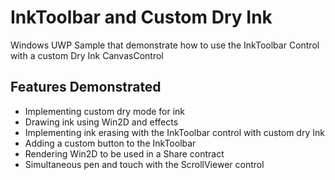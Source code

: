 # InkToolbar and Custom Dry Ink
Windows UWP Sample that demonstrate how to use the InkToolbar Control with a custom Dry Ink CanvasControl
## Features Demonstrated
- Implementing custom dry mode for ink
- Drawing ink using Win2D and effects
- Implementing ink erasing with the InkToolbar control with custom dry Ink
- Adding a custom button to the InkToolbar
- Rendering Win2D to be used in a Share contract
- Simultaneous pen and touch with the ScrollViewer control